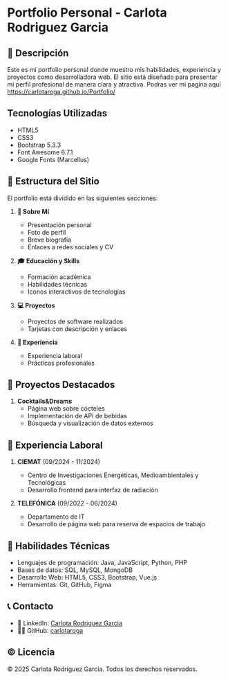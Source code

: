 ﻿# Portfolio Personal - Carlota Rodriguez Garcia

## 📝 Descripción
Este es mi portfolio personal donde muestro mis habilidades, experiencia y proyectos como desarrolladora web. El sitio está diseñado para presentar mi perfil profesional de manera clara y atractiva. Podras ver mi pagina aquí https://carlotaroga.github.io/Portfolio/

## Tecnologías Utilizadas
- HTML5
- CSS3
- Bootstrap 5.3.3
- Font Awesome 6.7.1
- Google Fonts (Marcellus)

## 📑 Estructura del Sitio
El portfolio está dividido en las siguientes secciones:

1. **👤 Sobre Mí**
   - Presentación personal
   - Foto de perfil
   - Breve biografía
   - Enlaces a redes sociales y CV

2. **🎓 Educación y Skills**
   - Formación académica
   - Habilidades técnicas
   - Iconos interactivos de tecnologías

3. **💻 Proyectos**
   - Proyectos de software realizados
   - Tarjetas con descripción y enlaces

4. **💼 Experiencia**
   - Experiencia laboral
   - Prácticas profesionales


## 📱 Proyectos Destacados
1. **Cocktails&Dreams**
   - Página web sobre cócteles
   - Implementación de API de bebidas
   - Búsqueda y visualización de datos externos

## 🏢 Experiencia Laboral
1. **CIEMAT** (09/2024 - 11/2024)
   - Centro de Investigaciones Energéticas, Medioambientales y Tecnológicas
   - Desarrollo frontend para interfaz de radiación

2. **TELEFÓNICA** (09/2022 - 06/2024)
   - Departamento de IT
   - Desarrollo de página web para reserva de espacios de trabajo

## 💪 Habilidades Técnicas
- Lenguajes de programación: Java, JavaScript, Python, PHP
- Bases de datos: SQL, MySQL, MongoDB
- Desarrollo Web: HTML5, CSS3, Bootstrap, Vue.js
- Herramientas: Git, GitHub, Figma

## 📞 Contacto
- 💼 LinkedIn: [Carlota Rodriguez Garcia](https://www.linkedin.com/in/carlota-rodriguez-garcia-1399062a9/?trk=opento_sprofile_details)
- 👩‍💻 GitHub: [carlotaroga](https://github.com/carlotaroga)

## ©️ Licencia
© 2025 Carlota Rodriguez Garcia. Todos los derechos reservados.
